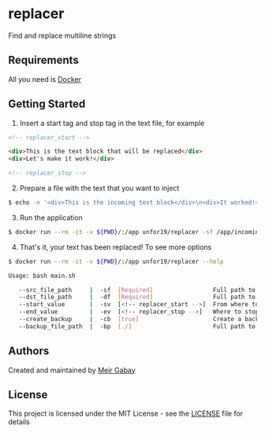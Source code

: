 # replacer

Find and replace multiline strings

## Requirements

All you need is [Docker](https://docs.docker.com/get-docker/)

## Getting Started

1. Insert a start tag and stop tag in the text file, for example

```html
<!-- replacer_start -->

<div>This is the text block that will be replaced</div>
<div>Let's make it work!</div>

<!-- replacer_stop -->
```

2. Prepare a file with the text that you want to inject

```bash
$ echo -e '<div>This is the incoming text block</div>\n<div>It worked!</div>' > incoming.txt
```

3. Run the application

```bash
$ docker run --rm -it -v ${PWD}/:/app unfor19/replacer -sf /app/incoming.txt -df /app/README.md
```

4. That's it, your text has been replaced! To see more options

<!-- replacer_start_help -->

```bash
$ docker run --rm -it -v ${PWD}/:/app unfor19/replacer --help

Usage: bash main.sh

   --src_file_path     |  -sf  [Required]                 Full path to source file
   --dst_file_path     |  -df  [Required]                 Full path to destination file
   --start_value       |  -sv  [<!-- replacer_start -->]  From where to start
   --end_value         |  -ev  [<!-- replacer_stop -->]   Where to stop
   --create_backup     |  -cb  [true]                     Create a backup file
   --backup_file_path  |  -bp  [./]                       Full path to backup file

```

<!-- replacer_stop_help -->

## Authors

Created and maintained by [Meir Gabay](https://github.com/unfor19)

## License

This project is licensed under the MIT License - see the [LICENSE](https://github.com/unfor19/replacer/blob/master/LICENSE) file for details
